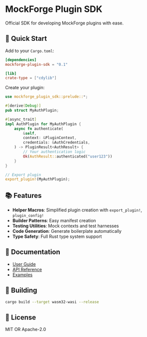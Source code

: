 # MockForge Plugin SDK

Official SDK for developing MockForge plugins with ease.

## 🚀 Quick Start

Add to your `Cargo.toml`:

```toml
[dependencies]
mockforge-plugin-sdk = "0.1"

[lib]
crate-type = ["cdylib"]
```

Create your plugin:

```rust
use mockforge_plugin_sdk::prelude::*;

#[derive(Debug)]
pub struct MyAuthPlugin;

#[async_trait]
impl AuthPlugin for MyAuthPlugin {
    async fn authenticate(
        &self,
        context: &PluginContext,
        credentials: &AuthCredentials,
    ) -> PluginResult<AuthResult> {
        // Your authentication logic
        Ok(AuthResult::authenticated("user123"))
    }
}

// Export plugin
export_plugin!(MyAuthPlugin);
```

## 📚 Features

- **Helper Macros**: Simplified plugin creation with `export_plugin!`, `plugin_config!`
- **Builder Patterns**: Easy manifest creation
- **Testing Utilities**: Mock contexts and test harnesses
- **Code Generation**: Generate boilerplate automatically
- **Type Safety**: Full Rust type system support

## 📖 Documentation

- [User Guide](https://docs.mockforge.dev/plugins/sdk)
- [API Reference](https://docs.rs/mockforge-plugin-sdk)
- [Examples](../../examples/plugins/)

## 🔧 Building

```bash
cargo build --target wasm32-wasi --release
```

## 📄 License

MIT OR Apache-2.0
